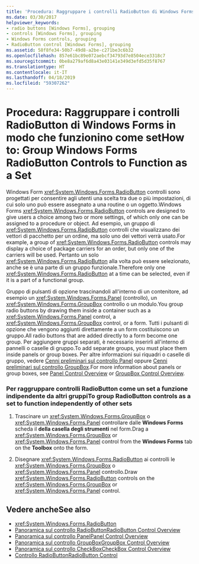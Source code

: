 ```yaml
---
title: 'Procedura: Raggruppare i controlli RadioButton di Windows Forms in modo che funzionino come set'
ms.date: 03/30/2017
helpviewer_keywords:
- radio buttons [Windows Forms], grouping
- controls [Windows Forms], grouping
- Windows Forms controls, grouping
- RadioButton control [Windows Forms], grouping
ms.assetid: 58f8fe34-50b7-49d8-a2be-c271be3c6b32
ms.openlocfilehash: 857e61bc89e072aebcf34793d7e8504ece3318c7
ms.sourcegitcommit: 0be8a279af6d8a43e03141e349d3efd5d35f8767
ms.translationtype: HT
ms.contentlocale: it-IT
ms.lasthandoff: 04/18/2019
ms.locfileid: "59307262"
---
```

# <a name="how-to-group-windows-forms-radiobutton-controls-to-function-as-a-set"></a><span data-ttu-id="dde28-102">Procedura: Raggruppare i controlli RadioButton di Windows Forms in modo che funzionino come set</span><span class="sxs-lookup"><span data-stu-id="dde28-102">How to: Group Windows Forms RadioButton Controls to Function as a Set</span></span>
<span data-ttu-id="dde28-103">Windows Form <xref:System.Windows.Forms.RadioButton> controlli sono progettati per consentire agli utenti una scelta tra due o più impostazioni, di cui solo uno può essere assegnato a una routine o un oggetto.</span><span class="sxs-lookup"><span data-stu-id="dde28-103">Windows Forms <xref:System.Windows.Forms.RadioButton> controls are designed to give users a choice among two or more settings, of which only one can be assigned to a procedure or object.</span></span> <span data-ttu-id="dde28-104">Ad esempio, un gruppo di <xref:System.Windows.Forms.RadioButton> controlli che visualizzano dei vettori di pacchetto per un ordine, ma solo uno dei vettori verrà usato.</span><span class="sxs-lookup"><span data-stu-id="dde28-104">For example, a group of <xref:System.Windows.Forms.RadioButton> controls may display a choice of package carriers for an order, but only one of the carriers will be used.</span></span> <span data-ttu-id="dde28-105">Pertanto un solo <xref:System.Windows.Forms.RadioButton> alla volta può essere selezionato, anche se è una parte di un gruppo funzionale.</span><span class="sxs-lookup"><span data-stu-id="dde28-105">Therefore only one <xref:System.Windows.Forms.RadioButton> at a time can be selected, even if it is a part of a functional group.</span></span>  
  
 <span data-ttu-id="dde28-106">Gruppo di pulsanti di opzione trascinandoli all'interno di un contenitore, ad esempio un <xref:System.Windows.Forms.Panel> (controllo), un <xref:System.Windows.Forms.GroupBox> controllo o un modulo.</span><span class="sxs-lookup"><span data-stu-id="dde28-106">You group radio buttons by drawing them inside a container such as a <xref:System.Windows.Forms.Panel> control, a <xref:System.Windows.Forms.GroupBox> control, or a form.</span></span> <span data-ttu-id="dde28-107">Tutti i pulsanti di opzione che vengono aggiunti direttamente a un form costituiscono un gruppo.</span><span class="sxs-lookup"><span data-stu-id="dde28-107">All radio buttons that are added directly to a form become one group.</span></span> <span data-ttu-id="dde28-108">Per aggiungere gruppi separati, è necessario inserirli all'interno di pannelli o caselle di gruppo.</span><span class="sxs-lookup"><span data-stu-id="dde28-108">To add separate groups, you must place them inside panels or group boxes.</span></span> <span data-ttu-id="dde28-109">Per altre informazioni sui riquadri o caselle di gruppo, vedere [Cenni preliminari sul controllo Panel](panel-control-overview-windows-forms.md) oppure [Cenni preliminari sul controllo GroupBox](groupbox-control-overview-windows-forms.md).</span><span class="sxs-lookup"><span data-stu-id="dde28-109">For more information about panels or group boxes, see [Panel Control Overview](panel-control-overview-windows-forms.md) or [GroupBox Control Overview](groupbox-control-overview-windows-forms.md).</span></span>  
  
### <a name="to-group-radiobutton-controls-as-a-set-to-function-independently-of-other-sets"></a><span data-ttu-id="dde28-110">Per raggruppare controlli RadioButton come un set a funzione indipendente da altri gruppi</span><span class="sxs-lookup"><span data-stu-id="dde28-110">To group RadioButton controls as a set to function independently of other sets</span></span>  
  
1. <span data-ttu-id="dde28-111">Trascinare un <xref:System.Windows.Forms.GroupBox> o <xref:System.Windows.Forms.Panel> controllare dalle **Windows Forms** scheda il **della casella degli strumenti** nel form.</span><span class="sxs-lookup"><span data-stu-id="dde28-111">Drag a <xref:System.Windows.Forms.GroupBox> or <xref:System.Windows.Forms.Panel> control from the **Windows Forms** tab on the **Toolbox** onto the form.</span></span>  
  
2. <span data-ttu-id="dde28-112">Disegnare <xref:System.Windows.Forms.RadioButton> ai controlli le <xref:System.Windows.Forms.GroupBox> o <xref:System.Windows.Forms.Panel> controllo.</span><span class="sxs-lookup"><span data-stu-id="dde28-112">Draw <xref:System.Windows.Forms.RadioButton> controls on the <xref:System.Windows.Forms.GroupBox> or <xref:System.Windows.Forms.Panel> control.</span></span>  
  
## <a name="see-also"></a><span data-ttu-id="dde28-113">Vedere anche</span><span class="sxs-lookup"><span data-stu-id="dde28-113">See also</span></span>

- <xref:System.Windows.Forms.RadioButton>
- [<span data-ttu-id="dde28-114">Panoramica sul controllo RadioButton</span><span class="sxs-lookup"><span data-stu-id="dde28-114">RadioButton Control Overview</span></span>](radiobutton-control-overview-windows-forms.md)
- [<span data-ttu-id="dde28-115">Panoramica sul controllo Panel</span><span class="sxs-lookup"><span data-stu-id="dde28-115">Panel Control Overview</span></span>](panel-control-overview-windows-forms.md)
- [<span data-ttu-id="dde28-116">Panoramica sul controllo GroupBox</span><span class="sxs-lookup"><span data-stu-id="dde28-116">GroupBox Control Overview</span></span>](groupbox-control-overview-windows-forms.md)
- [<span data-ttu-id="dde28-117">Panoramica sul controllo CheckBox</span><span class="sxs-lookup"><span data-stu-id="dde28-117">CheckBox Control Overview</span></span>](checkbox-control-overview-windows-forms.md)
- [<span data-ttu-id="dde28-118">Controllo RadioButton</span><span class="sxs-lookup"><span data-stu-id="dde28-118">RadioButton Control</span></span>](radiobutton-control-windows-forms.md)
